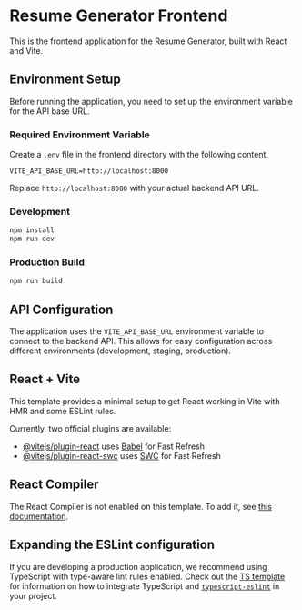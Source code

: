 # Resume Generator Frontend

This is the frontend application for the Resume Generator, built with React and Vite.

## Environment Setup

Before running the application, you need to set up the environment variable for the API base URL.

### Required Environment Variable

Create a `.env` file in the frontend directory with the following content:

```
VITE_API_BASE_URL=http://localhost:8000
```

Replace `http://localhost:8000` with your actual backend API URL.

### Development

```bash
npm install
npm run dev
```

### Production Build

```bash
npm run build
```

## API Configuration

The application uses the `VITE_API_BASE_URL` environment variable to connect to the backend API. This allows for easy configuration across different environments (development, staging, production).

## React + Vite

This template provides a minimal setup to get React working in Vite with HMR and some ESLint rules.

Currently, two official plugins are available:

- [@vitejs/plugin-react](https://github.com/vitejs/vite-plugin-react/blob/main/packages/plugin-react) uses [Babel](https://babeljs.io/) for Fast Refresh
- [@vitejs/plugin-react-swc](https://github.com/vitejs/vite-plugin-react/blob/main/packages/plugin-react-swc) uses [SWC](https://swc.rs/) for Fast Refresh

## React Compiler

The React Compiler is not enabled on this template. To add it, see [this documentation](https://react.dev/learn/react-compiler/installation).

## Expanding the ESLint configuration

If you are developing a production application, we recommend using TypeScript with type-aware lint rules enabled. Check out the [TS template](https://github.com/vitejs/vite/tree/main/packages/create-vite/template-react-ts) for information on how to integrate TypeScript and [`typescript-eslint`](https://typescript-eslint.io) in your project.
